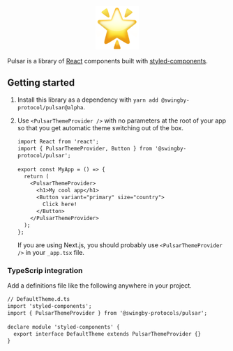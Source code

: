 <p align="center"><img src="https://raw.githubusercontent.com/SwingbyProtocol/pulsar/alpha/docs/logo.png" height="100" alt="Pulsar" /></p>

Pulsar is a library of [React](https://reactjs.org/) components built with
[styled-components](https://www.styled-components.com/).

## Getting started

1. Install this library as a dependency with `yarn add @swingby-protocol/pulsar@alpha`.

2. Use `<PulsarThemeProvider />` with no parameters at the root of your app so that you get
   automatic theme switching out of the box.

   ```tsx
   import React from 'react';
   import { PulsarThemeProvider, Button } from '@swingby-protocol/pulsar';

   export const MyApp = () => {
     return (
       <PulsarThemeProvider>
         <h1>My cool app</h1>
         <Button variant="primary" size="country">
           Click here!
         </Button>
       </PulsarThemeProvider>
     );
   };
   ```

   If you are using Next.js, you should probably use `<PulsarThemeProvider />` in your `_app.tsx`
   file.

### TypeScrip integration

Add a definitions file like the following anywhere in your project.

```tsx
// DefaultTheme.d.ts
import 'styled-components';
import { PulsarThemeProvider } from '@swingby-protocols/pulsar';

declare module 'styled-components' {
  export interface DefaultTheme extends PulsarThemeProvider {}
}
```
